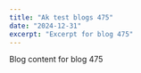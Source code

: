 ```yaml
---
title: "Ak test blogs 475"
date: "2024-12-31"
excerpt: "Excerpt for blog 475"
---
```


Blog content for blog 475
